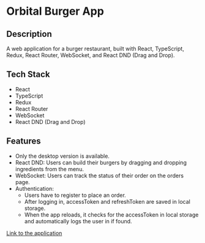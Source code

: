# Orbital Burger App

## Description

A web application for a burger restaurant, built with React, TypeScript, Redux, React Router, WebSocket, and React DND (Drag and Drop).

## Tech Stack

- React
- TypeScript
- Redux
- React Router
- WebSocket
- React DND (Drag and Drop)

## Features

- Only the desktop version is available.
- React DND: Users can build their burgers by dragging and dropping ingredients from the menu.
- WebSocket: Users can track the status of their order on the orders page.
- Authentication:
  + Users have to register to place an order.
  + After logging in, accessToken and refreshToken are saved in local storage.
  + When the app reloads, it checks for the accessToken in local storage and automatically logs the user in if found.

[Link to the application](https://react-burger-git-main-lipatovpetr.vercel.app/)
